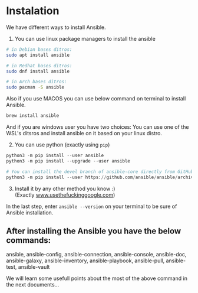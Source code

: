 # Instalation

We have different ways to install Ansible.

1. You can use linux package managers to install the ansible
```bash
# in Debian bases ditros:
sudo apt install ansible

# in Redhat bases ditros:
sudo dnf install ansible

# in Arch bases ditros:
sudo pacman -S ansible
```
Also if you use MACOS you can use below command on terminal to install Ansible.
```bash
brew install ansible
```
And if you are windows user you have two choices:
You can use one of the WSL's ditsros and install ansible on it based on your linux distro.

2. You can use python (exactly using `pip`)
```python
python3 -m pip install --user ansible
python3 -m pip install --upgrade --user ansible

# You can install the devel branch of ansible-core directly from GitHub with pip
python3 -m pip install --user https://github.com/ansible/ansible/archive/devel.tar.gz
```

3. Install it by any other method you know :) <br>
(Exactly www.usethefuckinggoogle.com)

In the last step, enter ```ansible --version``` on your terminal to be sure of Ansible installation.

## After installing the Ansible you have the below commands:
ansible, ansible-config, ansible-connection, ansible-console, ansible-doc, ansible-galaxy, ansible-inventory, ansible-playbook, ansible-pull, ansible-test, ansible-vault

We will learn some usefull points about the most of the above command in the next documents...

